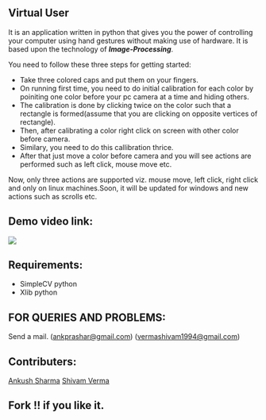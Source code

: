 Virtual User
------------

It is an application written in python that gives you the power of controlling your computer using hand gestures without making use of hardware. It is based upon the technology of ***Image-Processing***.

You need to follow these three steps for getting started:
- Take three colored caps and put them on your fingers.
- On running first time, you need to do initial calibration for each color by poiniting one color before your pc camera at a time and hiding others.
- The calibration is done by clicking twice on the color such that a rectangle is formed(assume that you are clicking on opposite vertices of rectangle).
- Then, after calibrating a color right click on screen with other color before camera.
- Similary, you need to do this callibration thrice.
- After that just move a color before camera and you will see actions are performed such as left click, mouse move etc.

Now, only three actions are supported viz. mouse move, left click, right click and only on linux machines.Soon, it will be updated for windows and new actions such as scrolls etc.

Demo video link:
----------------
[![](http://img.youtube.com/vi/Fc3KyU1DVf0/0.jpg)](https://www.youtube.com/watch?v=Fc3KyU1DVf0&feature=youtu.be)

Requirements:
-------------
- SimpleCV python 
- Xlib python

FOR QUERIES AND PROBLEMS:
-------------------------
Send a mail. (ankprashar@gmail.com)
             (vermashivam1994@gmail.com)

Contributers:
--------------
[Ankush Sharma](https://github.com/black_perl)
[Shivam Verma](https://github.com/verma-1994)

Fork !! if you like it.
----------------------



